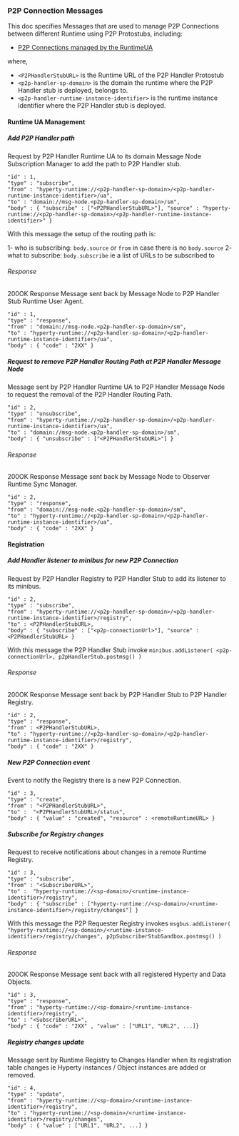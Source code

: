 ### P2P Connection Messages

This doc specifies Messages that are used to manage P2P Connections between different Runtime using P2P Protostubs, including:

-	[P2P Connections managed by the RuntimeUA](#runtime-ua-management)

where,

-	`<P2PHandlerStubURL>` is the Runtime URL of the P2P Handler Protostub
- `<p2p-handler-sp-domain>` is the domain the runtime where the P2P Handler stub is deployed, belongs to.
- `<p2p-handler-runtime-instance-identifier>` is the runtime instance identifier where the P2P Handler stub is deployed.

#### Runtime UA Management

##### Add P2P Handler path

Request by P2P Handler Runtime UA to its domain Message Node Subscription Manager to add the path to P2P Handler stub.

```
"id" : 1,
"type" : "subscribe",
"from" : "hyperty-runtime://<p2p-handler-sp-domain>/<p2p-handler-runtime-instance-identifier>/ua",
"to" : "domain://msg-node.<p2p-handler-sp-domain>/sm",
"body" : { "subscribe" : ["<P2PHandlerStubURL>"], "source" : "hyperty-runtime://<p2p-handler-sp-domain>/<p2p-handler-runtime-instance-identifier>" }
```

With this message the setup of the routing path is:

1- who is subscribing: `body.source` or `from` in case there is no `body.source`
2- what to subscribe: `body.subscribe` ie a list of URLs to be subscribed to

###### Response

200OK Response Message sent back by Message Node to P2P Handler Stub Runtime User Agent.

```
"id" : 1,
"type" : "response",
"from" : "domain://msg-node.<p2p-handler-sp-domain>/sm",
"to" : "hyperty-runtime://<p2p-handler-sp-domain>/<p2p-handler-runtime-instance-identifier>/ua",
"body" : { "code" : "2XX" }
```

##### Request to remove P2P Handler Routing Path at P2P Handler Message Node

Message sent by P2P Handler Runtime UA to P2P Handler Message Node to request the removal of the P2P Handler Routing Path.

```
"id" : 2,
"type" : "unsubscribe",
"from" : "hyperty-runtime://<p2p-handler-sp-domain>/<p2p-handler-runtime-instance-identifier>/ua",
"to" : "domain://msg-node.<p2p-handler-sp-domain>/sm",
"body" : { "unsubscribe" : ["<P2PHandlerStubURL>"] }
```

###### Response

200OK Response Message sent back by Message Node to Observer Runtime Sync Manager.

```
"id" : 2,
"type" : "response",
"from" : "domain://msg-node.<p2p-handler-sp-domain>/sm",
"to" : "hyperty-runtime://<p2p-handler-sp-domain>/<p2p-handler-runtime-instance-identifier>/ua",
"body" : { "code" : "2XX" }
```

#### Registration

##### Add Handler listener to minibus for new P2P Connection

Request by P2P Handler Registry to P2P Handler Stub to add its listener to its minibus.

```
"id" : 2,
"type" : "subscribe",
"from" : "hyperty-runtime://<p2p-handler-sp-domain>/<p2p-handler-runtime-instance-identifier>/registry",
"to" : <P2PHandlerStubURL>,
"body" : { "subscribe" : ["<p2p-connectionUrl>"], "source" : <P2PHandlerStubURL> }
```

With this message the P2P Handler Stub invoke `minibus.addListener( <p2p-connectionUrl>, p2pHandlerStub.postmsg() )`


###### Response

200OK Response Message sent back by P2P Handler Stub to P2P Handler Registry.

```
"id" : 2,
"type" : "response",
"from" : <P2PHandlerStubURL>,
"to" : "hyperty-runtime://<p2p-handler-sp-domain>/<p2p-handler-runtime-instance-identifier>/registry",
"body" : { "code" : "2XX" }
```

##### New P2P Connection event

Event to notify the Registry there is a new P2P Connection.

```
"id" : 3,
"type" : "create",
"from" : "<P2PHandlerStubURL>",
"to" :  "<P2PHandlerStubURL>/status",
"body" : { "value" : "created", "resource" : <remoteRuntimeURL> }
```



##### Subscribe for Registry changes

Request to receive notifications about changes in a remote Runtime Registry.

```
"id" : 3,
"type" : "subscribe",
"from" : "<SubscriberURL>",
"to" :  "hyperty-runtime://<sp-domain>/<runtime-instance-identifier>/registry",
"body" : { "subscribe" : ["hyperty-runtime://<sp-domain>/<runtime-instance-identifier>/registry/changes"] }
```

With this message the P2P Requester Registry invokes `msgbus.addListener( "hyperty-runtime://<sp-domain>/<runtime-instance-identifier>/registry/changes", p2pSubscriberStubSandbox.postmsg() )`


###### Response

200OK Response Message sent back with all registered Hyperty and Data Objects.

```
"id" : 3,
"type" : "response",
"from" : "hyperty-runtime://<sp-domain>/<runtime-instance-identifier>/registry",
"to" : "<SubscriberURL>",
"body" : { "code" : "2XX" , "value" : ["URL1", "URL2", ...]}
```

##### Registry changes update

Message sent by Runtime Registry to Changes Handler when its registration table changes ie Hyperty instances / Object instances are added or removed.

```
"id" : 4,
"type" : "update",
"from" : "hyperty-runtime://<sp-domain>/<runtime-instance-identifier>/registry",
"to" : "hyperty-runtime://<sp-domain>/<runtime-instance-identifier>/registry/changes",
"body" : { "value" : ["URL1", "URL2", ...] }
```

